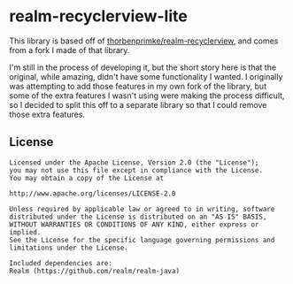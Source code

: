 # realm-recyclerview-lite

This library is based off of [thorbenprimke/realm-recyclerview](https://github.com/thorbenprimke/realm-recyclerview), and comes from a fork I made of that library.

I'm still in the process of developing it, but the short story here is that the original, while amazing, didn't have some functionality I wanted. I originally was attempting to add those features in my own fork of the library, but some of the extra features I wasn't using were making the process difficult, so I decided to split this off to a separate library so that I could remove those extra features.

## License
```
Licensed under the Apache License, Version 2.0 (the "License");
you may not use this file except in compliance with the License.
You may obtain a copy of the License at

http://www.apache.org/licenses/LICENSE-2.0

Unless required by applicable law or agreed to in writing, software
distributed under the License is distributed on an "AS IS" BASIS,
WITHOUT WARRANTIES OR CONDITIONS OF ANY KIND, either express or implied.
See the License for the specific language governing permissions and
limitations under the License.

Included dependencies are:
Realm (https://github.com/realm/realm-java)
```
